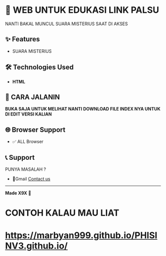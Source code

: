 # 🚀 WEB UNTUK EDUKASI LINK PALSU

NANTI BAKAL MUNCUL SUARA MISTERIUS SAAT DI AKSES

## ✨ Features

- SUARA MISTERIUS

## 🛠️ Technologies Used

- **HTML**

## 🚀 CARA JALANIN
**BUKA SAJA UNTUK MELIHAT NANTI DOWNLOAD FILE INDEX NYA UNTUK DI EDIT VERSI KALIAN**
   

## 🌐 Browser Support

- ✅ ALL Browser

## 📞 Support

PUNYA MASALAH ?
- 📧Gmail
[Contact us](https://mail.google.com/mail/?view=cm&to=arbyakhsan.n@gmail.com&su=Tredict%20Website%20-%20Support&body=Hello%20Tredict%20Team,%0D%0A%0D%0AI%20need%20help%20with...)

---
**Made X9X**
🚀

# CONTOH KALAU MAU LIAT 
# https://marbyan999.github.io/PHISINV3.github.io/
